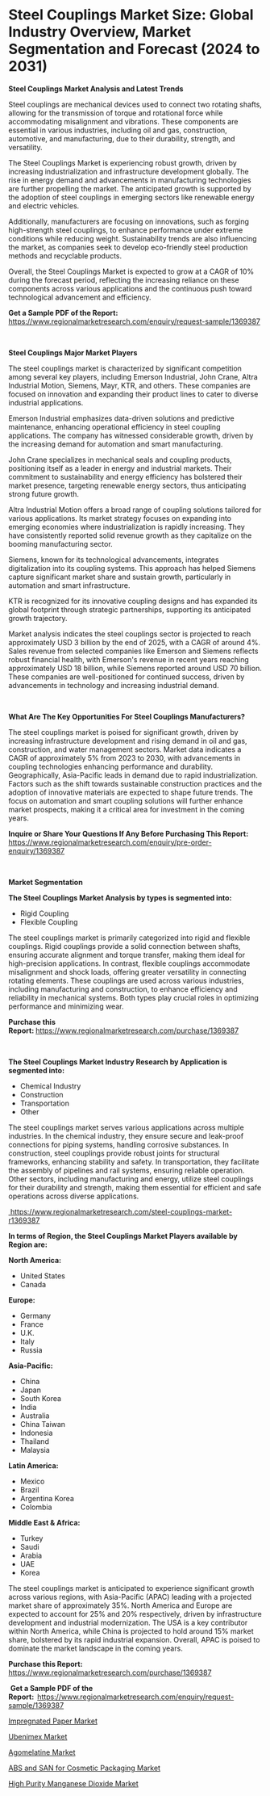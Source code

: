 <p><h1>Steel Couplings Market Size: Global Industry Overview, Market Segmentation and Forecast (2024 to 2031)</h1></p><p><strong>Steel Couplings Market Analysis and Latest Trends</strong></p>
<p><p>Steel couplings are mechanical devices used to connect two rotating shafts, allowing for the transmission of torque and rotational force while accommodating misalignment and vibrations. These components are essential in various industries, including oil and gas, construction, automotive, and manufacturing, due to their durability, strength, and versatility.</p><p>The Steel Couplings Market is experiencing robust growth, driven by increasing industrialization and infrastructure development globally. The rise in energy demand and advancements in manufacturing technologies are further propelling the market. The anticipated growth is supported by the adoption of steel couplings in emerging sectors like renewable energy and electric vehicles.</p><p>Additionally, manufacturers are focusing on innovations, such as forging high-strength steel couplings, to enhance performance under extreme conditions while reducing weight. Sustainability trends are also influencing the market, as companies seek to develop eco-friendly steel production methods and recyclable products.</p><p>Overall, the Steel Couplings Market is expected to grow at a CAGR of 10% during the forecast period, reflecting the increasing reliance on these components across various applications and the continuous push toward technological advancement and efficiency.</p></p>
<p><strong>Get a Sample PDF of the Report:&nbsp;</strong> <a href="https://www.regionalmarketresearch.com/enquiry/request-sample/1369387">https://www.regionalmarketresearch.com/enquiry/request-sample/1369387</a></p>
<p>&nbsp;</p>
<p><strong>Steel Couplings Major Market Players</strong></p>
<p><p>The steel couplings market is characterized by significant competition among several key players, including Emerson Industrial, John Crane, Altra Industrial Motion, Siemens, Mayr, KTR, and others. These companies are focused on innovation and expanding their product lines to cater to diverse industrial applications.</p><p>Emerson Industrial emphasizes data-driven solutions and predictive maintenance, enhancing operational efficiency in steel coupling applications. The company has witnessed considerable growth, driven by the increasing demand for automation and smart manufacturing.</p><p>John Crane specializes in mechanical seals and coupling products, positioning itself as a leader in energy and industrial markets. Their commitment to sustainability and energy efficiency has bolstered their market presence, targeting renewable energy sectors, thus anticipating strong future growth.</p><p>Altra Industrial Motion offers a broad range of coupling solutions tailored for various applications. Its market strategy focuses on expanding into emerging economies where industrialization is rapidly increasing. They have consistently reported solid revenue growth as they capitalize on the booming manufacturing sector.</p><p>Siemens, known for its technological advancements, integrates digitalization into its coupling systems. This approach has helped Siemens capture significant market share and sustain growth, particularly in automation and smart infrastructure.</p><p>KTR is recognized for its innovative coupling designs and has expanded its global footprint through strategic partnerships, supporting its anticipated growth trajectory. </p><p>Market analysis indicates the steel couplings sector is projected to reach approximately USD 3 billion by the end of 2025, with a CAGR of around 4%. Sales revenue from selected companies like Emerson and Siemens reflects robust financial health, with Emerson's revenue in recent years reaching approximately USD 18 billion, while Siemens reported around USD 70 billion. These companies are well-positioned for continued success, driven by advancements in technology and increasing industrial demand.</p></p>
<p>&nbsp;</p>
<p><strong>What Are The Key Opportunities For Steel Couplings Manufacturers?</strong></p>
<p><p>The steel couplings market is poised for significant growth, driven by increasing infrastructure development and rising demand in oil and gas, construction, and water management sectors. Market data indicates a CAGR of approximately 5% from 2023 to 2030, with advancements in coupling technologies enhancing performance and durability. Geographically, Asia-Pacific leads in demand due to rapid industrialization. Factors such as the shift towards sustainable construction practices and the adoption of innovative materials are expected to shape future trends. The focus on automation and smart coupling solutions will further enhance market prospects, making it a critical area for investment in the coming years.</p></p>
<p><strong>Inquire or Share Your Questions If Any Before Purchasing This Report:</strong> <a href="https://www.regionalmarketresearch.com/enquiry/pre-order-enquiry/1369387">https://www.regionalmarketresearch.com/enquiry/pre-order-enquiry/1369387</a></p>
<p>&nbsp;</p>
<p><strong>Market Segmentation</strong></p>
<p><strong>The Steel Couplings Market Analysis by types is segmented into:</strong></p>
<p><ul><li>Rigid Coupling</li><li>Flexible Coupling</li></ul></p>
<p><p>The steel couplings market is primarily categorized into rigid and flexible couplings. Rigid couplings provide a solid connection between shafts, ensuring accurate alignment and torque transfer, making them ideal for high-precision applications. In contrast, flexible couplings accommodate misalignment and shock loads, offering greater versatility in connecting rotating elements. These couplings are used across various industries, including manufacturing and construction, to enhance efficiency and reliability in mechanical systems. Both types play crucial roles in optimizing performance and minimizing wear.</p></p>
<p><strong>Purchase this Report:&nbsp;</strong><a href="https://www.regionalmarketresearch.com/purchase/1369387">https://www.regionalmarketresearch.com/purchase/1369387</a></p>
<p>&nbsp;</p>
<p><strong>The Steel Couplings Market Industry Research by Application is segmented into:</strong></p>
<p><ul><li>Chemical Industry</li><li>Construction</li><li>Transportation</li><li>Other</li></ul></p>
<p><p>The steel couplings market serves various applications across multiple industries. In the chemical industry, they ensure secure and leak-proof connections for piping systems, handling corrosive substances. In construction, steel couplings provide robust joints for structural frameworks, enhancing stability and safety. In transportation, they facilitate the assembly of pipelines and rail systems, ensuring reliable operation. Other sectors, including manufacturing and energy, utilize steel couplings for their durability and strength, making them essential for efficient and safe operations across diverse applications.</p></p>
<p><a href="https://www.regionalmarketresearch.com/steel-couplings-market-r1369387">&nbsp;https://www.regionalmarketresearch.com/steel-couplings-market-r1369387</a></p>
<p><strong>In terms of Region, the Steel Couplings Market Players available by Region are:</strong></p>
<p>
    <p> <strong> North America: </strong>
        <ul>
            <li>United States</li>
            <li>Canada</li>
        </ul>
        </p> 
    <p> <strong> Europe: </strong>
        <ul>
            <li>Germany</li>
            <li>France</li>
            <li>U.K.</li>
            <li>Italy</li>
            <li>Russia</li>
        </ul>
        </p> 
    <p> <strong> Asia-Pacific: </strong>
        <ul>
            <li>China</li>
            <li>Japan</li>
            <li>South Korea</li>
            <li>India</li>
            <li>Australia</li>
            <li>China Taiwan</li>
            <li>Indonesia</li>
            <li>Thailand</li>
            <li>Malaysia</li>
        </ul>
        </p> 
    <p> <strong> Latin America: </strong>
        <ul>
            <li>Mexico</li>
            <li>Brazil</li>
            <li>Argentina Korea</li>
            <li>Colombia</li>
        </ul>
        </p> 
    <p> <strong> Middle East & Africa: </strong>
        <ul>
            <li>Turkey</li>
            <li>Saudi</li>
            <li>Arabia</li>
            <li>UAE</li>
            <li>Korea</li>
        </ul>
    </p>
    </p>
<p><p>The steel couplings market is anticipated to experience significant growth across various regions, with Asia-Pacific (APAC) leading with a projected market share of approximately 35%. North America and Europe are expected to account for 25% and 20% respectively, driven by infrastructure development and industrial modernization. The USA is a key contributor within North America, while China is projected to hold around 15% market share, bolstered by its rapid industrial expansion. Overall, APAC is poised to dominate the market landscape in the coming years.</p></p>
<p><strong>Purchase this Report: </strong><a href="https://www.regionalmarketresearch.com/purchase/1369387">https://www.regionalmarketresearch.com/purchase/1369387</a></p>
<p>&nbsp;<strong>Get a Sample PDF of the Report:&nbsp;&nbsp;</strong><a href="https://www.regionalmarketresearch.com/enquiry/request-sample/1369387">https://www.regionalmarketresearch.com/enquiry/request-sample/1369387</a></p>
<p><strong></strong></p>
<p><p><a href="https://medium.com/@drfg4t/impregnated-paper-market-global-market-share-and-ranking-overall-sales-and-demand-forecast-2024-f2677ae2ed69?postPublishedType=repub">Impregnated Paper Market</a></p><p><a href="https://www.linkedin.com/pulse/global-ubenimex-industry-analysis-share-growth-trends-forecast-0wune">Ubenimex Market</a></p><p><a href="https://www.linkedin.com/pulse/agomelatine-market-outlook-share-analysis-growth-trends-dan1e">Agomelatine Market</a></p><p><a href="https://issuu.com/reportprime-2/docs/abs-and-san-for-cosmetic-packaging-_83fc71535887ba">ABS and SAN for Cosmetic Packaging Market</a></p><p><a href="https://github.com/mabutironaldo/Market-Research-Report-List-6/blob/main/high-purity-manganese-dioxide-market.md">High Purity Manganese Dioxide Market</a></p></p>